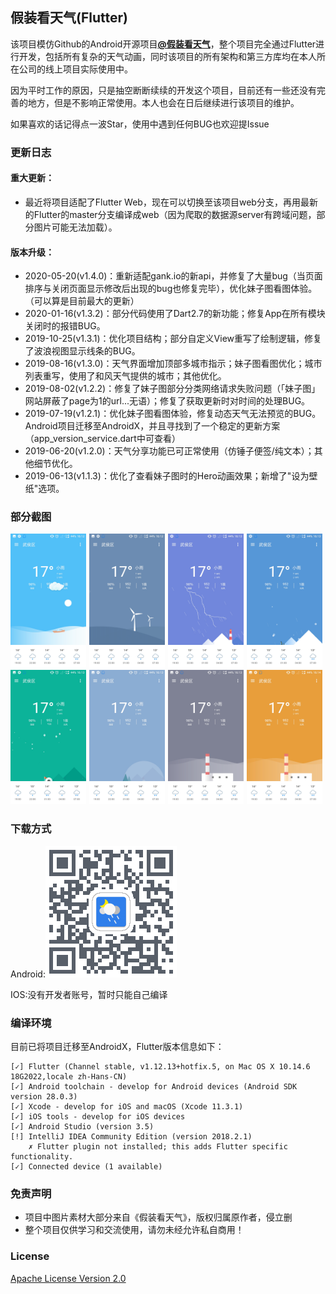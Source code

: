 ## 假装看天气(Flutter) ##
该项目模仿Github的Android开源项目[**@假装看天气**](https://github.com/li-yu/FakeWeather)，整个项目完全通过Flutter进行开发，包括所有复杂的天气动画，同时该项目的所有架构和第三方库均在本人所在公司的线上项目实际使用中。

因为平时工作的原因，只是抽空断断续续的开发这个项目，目前还有一些还没有完善的地方，但是不影响正常使用。本人也会在日后继续进行该项目的维护。

如果喜欢的话记得点一波Star，使用中遇到任何BUG也欢迎提Issue

### 更新日志 ###
#### 重大更新： ####
+ 最近将项目适配了Flutter Web，现在可以切换至该项目web分支，再用最新的Flutter的master分支编译成web（因为爬取的数据源server有跨域问题，部分图片可能无法加载）。

#### 版本升级： ####
+ 2020-05-20(v1.4.0)：重新适配gank.io的新api，并修复了大量bug（当页面排序与关闭页面显示修改后出现的bug也修复完毕），优化妹子图看图体验。（可以算是目前最大的更新）
+ 2020-01-16(v1.3.2)：部分代码使用了Dart2.7的新功能；修复App在所有模块关闭时的报错BUG。
+ 2019-10-25(v1.3.1)：优化项目结构；部分自定义View重写了绘制逻辑，修复了波浪视图显示线条的BUG。
+ 2019-08-16(v1.3.0)：天气界面增加顶部多城市指示；妹子图看图优化；城市列表重写，使用了和风天气提供的城市；其他优化。
+ 2019-08-02(v1.2.2)：修复了妹子图部分分类网络请求失败问题（「妹子图」网站屏蔽了page为1的url...无语）；修复了获取更新时对时间的处理BUG。
+ 2019-07-19(v1.2.1)：优化妹子图看图体验，修复动态天气无法预览的BUG。Android项目迁移至AndroidX，并且寻找到了一个稳定的更新方案（app_version_service.dart中可查看）
+ 2019-06-20(v1.2.0)：天气分享功能已可正常使用（仿锤子便签/纯文本）；其他细节优化。
+ 2019-06-13(v1.1.3)：优化了查看妹子图时的Hero动画效果；新增了"设为壁纸"选项。

### 部分截图 ###
<img src="screenshot/1.jpg" width="24%"/><img width="1%"/><img src="screenshot/2.jpg" width="24%"/><img width="1%"/><img src="screenshot/3.jpg" width="24%"/><img width="1%"/><img src="screenshot/4.jpg" width="24%"/>
<img src="screenshot/5.jpg" width="24%"/><img width="1%"/><img src="screenshot/6.jpg" width="24%"/><img width="1%"/><img src="screenshot/7.jpg" width="24%"/><img width="1%"/><img src="screenshot/8.jpg" width="24%"/>

### 下载方式 ###
Android:<img src="qrcode/android.png"/>

IOS:没有开发者账号，暂时只能自己编译

### 编译环境 ###
目前已将项目迁移至AndroidX，Flutter版本信息如下：
```
[✓] Flutter (Channel stable, v1.12.13+hotfix.5, on Mac OS X 10.14.6 18G2022,locale zh-Hans-CN)
[✓] Android toolchain - develop for Android devices (Android SDK version 28.0.3)
[✓] Xcode - develop for iOS and macOS (Xcode 11.3.1)
[✓] iOS tools - develop for iOS devices
[✓] Android Studio (version 3.5)
[!] IntelliJ IDEA Community Edition (version 2018.2.1)
    ✗ Flutter plugin not installed; this adds Flutter specific functionality.
[✓] Connected device (1 available)
```

### 免责声明 ###
- 项目中图片素材大部分来自《假装看天气》，版权归属原作者，侵立删
- 整个项目仅供学习和交流使用，请勿未经允许私自商用！

### License ###
[Apache License
Version 2.0](https://github.com/hahafather007/flutter_weather/blob/master/LICENSE)
